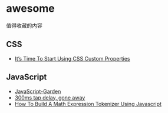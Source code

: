 # awesome
值得收藏的内容

## CSS
- [It’s Time To Start Using CSS Custom Properties](https://www.smashingmagazine.com/2017/04/start-using-css-custom-properties/)


## JavaScript
- [JavaScript-Garden](http://bonsaiden.github.io/JavaScript-Garden/zh/)
- [300ms tap delay, gone away](https://developers.google.com/web/updates/2013/12/300ms-tap-delay-gone-away)
- [How To Build A Math Expression Tokenizer Using Javascript](https://medium.freecodecamp.com/how-to-build-a-math-expression-tokenizer-using-javascript-3638d4e5fbe9)
